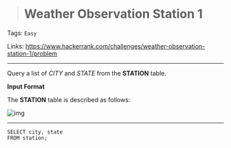 > # Weather Observation Station 1

Tags: `Easy`

Links: https://www.hackerrank.com/challenges/weather-observation-station-1/problem

---

Query a list of *CITY* and *STATE* from the **STATION** table.

**Input Format**

The **STATION** table is described as follows:

![img](https://s3.amazonaws.com/hr-challenge-images/9336/1449345840-5f0a551030-Station.jpg)

---

```mysql
SELECT city, state
FROM station;
```

